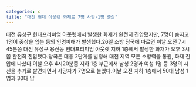 ```yaml
---
categories: c
title: "대전 현대 아웃렛 화재로 7명 사망·1명 중상"
---
```

대전 유성구 현대프리미엄 아웃렛에서 발생한 화재가 완전히 진압됐지만, 7명이 숨지고 1명이 중상을 입는 등의 인명피해가 발생했다.26일 소방 당국에 따르면 이날 오전 7시45분쯤 대전 유성구 용산동 현대프리미엄 아웃렛 지하 1층에서 발생한 화재가 오후 3시쯤 완전히 진압됐다.당국은 대응 2단계를 발령해 대전 지역 모든 소방력을 통원, 화재 진압에 나섰다.이날 오후 4시20분쯤 지하 1층 부근에서 남성 2명과 여성 1명 등 3명의 시신을 추가로 발견되면서 사망자가 7명으로 늘었다.이날 오전 지하 1층에서 50대 남성 1명과 30대 남